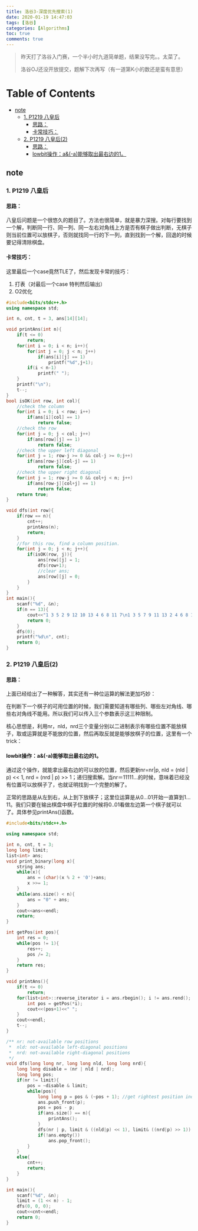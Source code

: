 ```yaml
---
title: 洛谷3-深度优先搜索(1)
date: 2020-01-19 14:47:03
tags: [洛谷]
categories: [Algorithms]
toc: true
comments: true
---
```


> 昨天打了洛谷入门赛，一个半小时九道简单题，结果没写完。。太菜了。
>
> 洛谷OJ还没开放提交，题解下次再写（有一道第K小的数还是蛮有意思）



Table of Contents
=================

* [note](#note)
    * [1. P1219 八皇后](#1-p1219-八皇后)
    	* [思路：](#思路)
    	* [卡常技巧：](#卡常技巧)
    * [2. P1219 八皇后(2)](#2-p1219-八皇后2)
    	* [思路：](#思路-1)
    	* [lowbit操作：a&amp;(-a)能够取出最右边的1。](#lowbit操作a-a能够取出最右边的1)



## note

### 1. P1219 八皇后

#### 思路：

八皇后问题是一个很悠久的题目了。方法也很简单，就是暴力深搜。对每行要找到一个解，判断同一行、同一列、同一左右对角线上方是否有棋子做出判断，无棋子则当前位置可以放棋子，否则就找同一行的下一列，直到找到一个解，回退的时候要记得清除棋盘。

#### 卡常技巧：

这里最后一个case竟然TLE了，然后发现卡常的技巧：

1. 打表（对最后一个case 特判然后输出）
2. O2优化

```c++
#include<bits/stdc++.h>
using namespace std;

int n, cnt, t = 3, ans[14][14];

void printAns(int n){
    if(t <= 0)
        return;
    for(int i = 0; i < n; i++){
        for(int j = 0; j < n; j++)
            if(ans[i][j] == 1)
                printf("%d",j+1);
        if(i < n-1)
            printf(" ");
    }
    printf("\n");
    t--;
}
bool isOK(int row, int col){
    //check the column
    for(int i = 0; i < row; i++)
        if(ans[i][col] == 1)
            return false;
    //check the row
    for(int j = 0; j < col; j++)
        if(ans[row][j] == 1)
            return false;
    //check the upper left diagonal
    for(int j = 1; row-j >= 0 && col-j >= 0;j++)
        if(ans[row-j][col-j] == 1)
            return false;
    //check the upper right diagonal
    for(int j = 1; row-j >= 0 && col+j < n; j++)
        if(ans[row-j][col+j] == 1)
            return false;
    return true;
}

void dfs(int row){
    if(row == n){
        cnt++;
        printAns(n);
        return;
    }
    //for this row, find a column position.
    for(int j = 0; j < n; j++){
        if(isOK(row, j)){
            ans[row][j] = 1;
            dfs(row+1);
            //clear ans;
            ans[row][j] = 0;
        }
    }
}
int main(){
    scanf("%d", &n);
    if(n == 13){
        cout<<"1 3 5 2 9 12 10 13 4 6 8 11 7\n1 3 5 7 9 11 13 2 4 6 8 10 12\n1 3 5 7 12 10 13 6 4 2 8 11 9\n73712"<<endl;
        return 0;
    }
    dfs(0);
    printf("%d\n", cnt);
    return 0;
}
```

### 2. P1219 八皇后(2)

#### 思路：

上面已经给出了一种解答，其实还有一种位运算的解法更加巧妙：

在判断下一个棋子的可用位置的时候，我们需要知道有哪些列、哪些左对角线、哪些右对角线不能用。所以我们可以传入三个参数表示这三种限制。

核心思想是，利用nr，nld，nrd三个变量分别以二进制表示有哪些位置不能放棋子，取或运算就是不能放的位置，然后再取反就是能够放棋子的位置，这里有一个trick：

#### lowbit操作：a&(-a)能够取出最右边的1。

通过这个操作，就能拿出最右边的可以放的位置，然后更新nr=nr|p, nld = (nld | p) << 1, nrd = (nrd | p) >> 1；递归搜索解。当nr＝11111…的时候，意味着已经没有位置可以放棋子了，也就证明找到一个完整的解了。

正常的思路是从左到右，从上到下放棋子；这里位运算是从0…01开始一直算到1…11。我们只要在输出棋盘中棋子位置的时候将0..01看做左边第一个棋子就可以了。具体参见printAns()函数。

```c++
#include<bits/stdc++.h>

using namespace std;

int n, cnt, t = 3;
long long limit;
list<int> ans;
void print_binary(long x){
    string ans;
    while(x){
        ans = (char)(x % 2 + '0')+ans;
        x >>= 1;
    }
    while(ans.size() < n){
        ans = "0" + ans;
    }
    cout<<ans<<endl;
    return;
}

int getPos(int pos){
    int res = 0;
    while(pos != 1){
        res++;
        pos /= 2;
    }
    return res;
}

void printAns(){
    if(t <= 0)
        return;
    for(list<int>::reverse_iterator i = ans.rbegin(); i != ans.rend(); i++){
        int pos = getPos(*i);
        cout<<(pos+1)<<" ";
    }
    cout<<endl;
    t--;
}

/** nr: not-available row positions
 *  nld: not-available left-diagonal positions
 *  nrd: not-available right-diagonal positions
 */
void dfs(long long nr, long long nld, long long nrd){
    long long disable = (nr | nld | nrd);
    long long pos;
    if(nr != limit){
        pos = ~disable & limit;
        while(pos){
            long long p = pos & (~pos + 1); //get rightest position index
            ans.push_front(p);
            pos = pos - p;
            if(ans.size() == n){
                printAns();
            }
            dfs(nr | p, limit & ((nld|p) << 1), limit& ((nrd|p) >> 1));
            if(!ans.empty())
                ans.pop_front();
        }
    }
    else{
        cnt++;
        return;
    }
}

int main(){
    scanf("%d", &n);
    limit = (1 << n) - 1;
    dfs(0, 0, 0);
    cout<<cnt<<endl;
    return 0;
}
```

